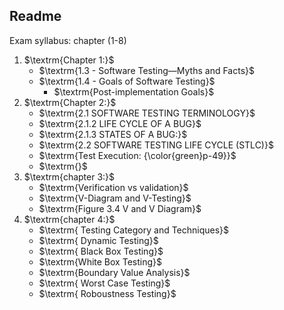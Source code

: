 ## Readme
Exam syllabus: chapter (1-8)
<ol>
  <li>$\textrm{Chapter 1:}$
   <ul>
     <li>$\textrm{1.3 - Software Testing—Myths and Facts}$</li>
     <li>$\textrm{1.4 - Goals of Software Testing}$
       <ul>
         <li>$\textrm{Post-implementation Goals}$</li>
       </ul>
     </li>
   </ul>
  </li>
  <li>$\textrm{Chapter 2:}$
   <ul>
     <li>$\textrm{2.1 SOFTWARE TESTING TERMINOLOGY}$</li>
     <li>$\textrm{2.1.2 LIFE CYCLE OF A BUG}$</li>
     <li>$\textrm{2.1.3 STATES OF A BUG:}$</li>
     <li>$\textrm{2.2 SOFTWARE TESTING LIFE CYCLE (STLC)}$</li>
     <li>$\textrm{Test Execution: {\color{green}p-49}}$</li>
     <li>$\textrm{}$</li>
   </ul>
  </li>
  <li>$\textrm{chapter 3:}$
   <ul>
     <li>$\textrm{Verification vs validation}$</li>
     <li>$\textrm{V-Diagram and V-Testing}$</li>
     <li>$\textrm{Figure 3.4 V and V Diagram}$</li>
   </ul>
  </li>
  <li>$\textrm{chapter 4:}$
   <ul>
     <li>$\textrm{ Testing Category and Techniques}$</li>
     <li>$\textrm{ Dynamic Testing}$</li>
     <li>$\textrm{ Black Box Testing}$</li>
     <li>$\textrm{White Box Testing}$</li>
      <li>$\textrm{Boundary Value Analysis}$</li>
      <li>$\textrm{ Worst Case Testing}$</li>
     <li>$\textrm{  Roboustness Testing}$</li>
   </ul>
  </li>
</ol>



       



